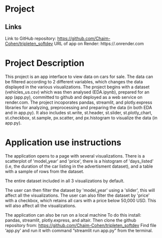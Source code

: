 # Project

## Links
Link to GitHub repository: https://github.com/Chaim-Cohen/tripleten_softdev
URL of app on Render: https://.onrender.com

# Project Description

This project is an app interface to view data on cars for sale. The data can be filtered according to 2 different variables, which changes the data displayed in the various visualizations.
The project begins with a dataset (vehicles_us.csv) which was then analysed (EDA.ipynb), prepared for an app (app.py), committed to github and deployed as a web service on render.com.
The project incoporates pandas, streamlit, and plotly.express libraries for analyzing, preprocessing and preparing the data 
(in both EDA and in app.py). It also includes st.write, st.header, st.slider, st.plotly_chart, st.checkbox, st.sample, px.scatter, and px.histogram to visualize the data (in app.py).


# Application use instructions
The application opens to a page with several visualizations. There is a scatterplot of 'model_year' and 'price', there is a histogram of 'days_listed' (i.e, the duration of the car listing in the advertisment dataset), and a table with a sample of rows from the dataset.

The entire dataset included in all 3 visualizations by default. 

The user can then filter the dataset by 'model_year' using a 'slider', this will affect all the visualizations.
The user can also filter the dataset by 'price' with a checkbox, which retains all cars with a price below 50,000 USD. This will also affect all the visualizations.

The application can also be run on a local machine
To do this install: pandas, streamlit, plotly.express, and altair.
Then clone the github repository from: https://github.com/Chaim-Cohen/tripleten_softdev
Find file ‘app.py’ and run it with command “streamlit run app.py” from the terminal. 
